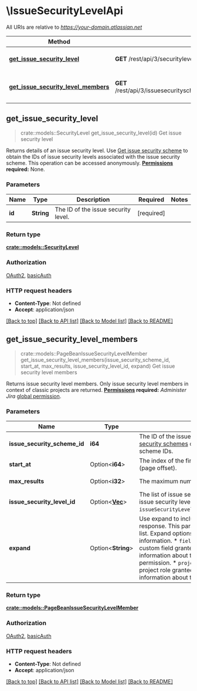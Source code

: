 # \IssueSecurityLevelApi

All URIs are relative to *https://your-domain.atlassian.net*

Method | HTTP request | Description
------------- | ------------- | -------------
[**get_issue_security_level**](IssueSecurityLevelApi.md#get_issue_security_level) | **GET** /rest/api/3/securitylevel/{id} | Get issue security level
[**get_issue_security_level_members**](IssueSecurityLevelApi.md#get_issue_security_level_members) | **GET** /rest/api/3/issuesecurityschemes/{issueSecuritySchemeId}/members | Get issue security level members



## get_issue_security_level

> crate::models::SecurityLevel get_issue_security_level(id)
Get issue security level

Returns details of an issue security level.  Use [Get issue security scheme](#api-rest-api-3-issuesecurityschemes-id-get) to obtain the IDs of issue security levels associated with the issue security scheme.  This operation can be accessed anonymously.  **[Permissions](#permissions) required:** None.

### Parameters


Name | Type | Description  | Required | Notes
------------- | ------------- | ------------- | ------------- | -------------
**id** | **String** | The ID of the issue security level. | [required] |

### Return type

[**crate::models::SecurityLevel**](SecurityLevel.md)

### Authorization

[OAuth2](../README.md#OAuth2), [basicAuth](../README.md#basicAuth)

### HTTP request headers

- **Content-Type**: Not defined
- **Accept**: application/json

[[Back to top]](#) [[Back to API list]](../README.md#documentation-for-api-endpoints) [[Back to Model list]](../README.md#documentation-for-models) [[Back to README]](../README.md)


## get_issue_security_level_members

> crate::models::PageBeanIssueSecurityLevelMember get_issue_security_level_members(issue_security_scheme_id, start_at, max_results, issue_security_level_id, expand)
Get issue security level members

Returns issue security level members.  Only issue security level members in context of classic projects are returned.  **[Permissions](#permissions) required:** *Administer Jira* [global permission](https://confluence.atlassian.com/x/x4dKLg).

### Parameters


Name | Type | Description  | Required | Notes
------------- | ------------- | ------------- | ------------- | -------------
**issue_security_scheme_id** | **i64** | The ID of the issue security scheme. Use the [Get issue security schemes](#api-rest-api-3-issuesecurityschemes-get) operation to get a list of issue security scheme IDs. | [required] |
**start_at** | Option<**i64**> | The index of the first item to return in a page of results (page offset). |  |[default to 0]
**max_results** | Option<**i32**> | The maximum number of items to return per page. |  |[default to 50]
**issue_security_level_id** | Option<[**Vec<i64>**](i64.md)> | The list of issue security level IDs. To include multiple issue security levels separate IDs with ampersand: `issueSecurityLevelId=10000&issueSecurityLevelId=10001`. |  |
**expand** | Option<**String**> | Use expand to include additional information in the response. This parameter accepts a comma-separated list. Expand options include:   *  `all` Returns all expandable information.  *  `field` Returns information about the custom field granted the permission.  *  `group` Returns information about the group that is granted the permission.  *  `projectRole` Returns information about the project role granted the permission.  *  `user` Returns information about the user who is granted the permission. |  |

### Return type

[**crate::models::PageBeanIssueSecurityLevelMember**](PageBeanIssueSecurityLevelMember.md)

### Authorization

[OAuth2](../README.md#OAuth2), [basicAuth](../README.md#basicAuth)

### HTTP request headers

- **Content-Type**: Not defined
- **Accept**: application/json

[[Back to top]](#) [[Back to API list]](../README.md#documentation-for-api-endpoints) [[Back to Model list]](../README.md#documentation-for-models) [[Back to README]](../README.md)

